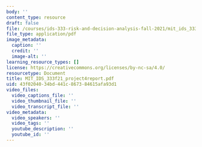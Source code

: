 ```yaml
---
body: ''
content_type: resource
draft: false
file: /courses/ids-333-risk-and-decision-analysis-fall-2021/mit_ids_333f21_project4report.pdf
file_type: application/pdf
image_metadata:
  caption: ''
  credit: ''
  image-alt: ''
learning_resource_types: []
license: https://creativecommons.org/licenses/by-nc-sa/4.0/
resourcetype: Document
title: MIT_IDS_333f21_project4report.pdf
uid: 43f02040-34bd-441c-8673-84615afa93d1
video_files:
  video_captions_file: ''
  video_thumbnail_file: ''
  video_transcript_file: ''
video_metadata:
  video_speakers: ''
  video_tags: ''
  youtube_description: ''
  youtube_id: ''
---
```

